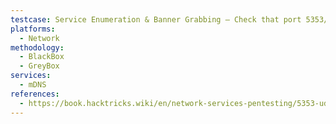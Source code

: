 ```yaml
---
testcase: Service Enumeration & Banner Grabbing – Check that port 5353/UDP is open using Nmap (nmap -sU -p 5353 <IP>) and verify the service as zeroconf or mDNS
platforms: 
  - Network
methodology: 
  - BlackBox
  - GreyBox
services:
  - mDNS
references:
  - https://book.hacktricks.wiki/en/network-services-pentesting/5353-udp-multicast-dns-mdns.html
---
```

